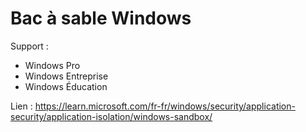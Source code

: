 # Bac à sable Windows

Support : 
*   Windows Pro
* 	Windows Entreprise
* 	Windows Éducation

Lien : https://learn.microsoft.com/fr-fr/windows/security/application-security/application-isolation/windows-sandbox/
